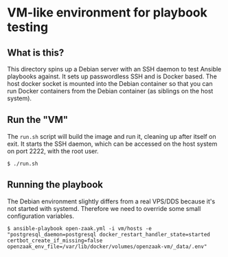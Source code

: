 # VM-like environment for playbook testing

## What is this?

This directory spins up a Debian server with an SSH daemon to test Ansible
playbooks against. It sets up passwordless SSH and is Docker based. The host
docker socket is mounted into the Debian container so that you can run Docker
containers from the Debian container (as siblings on the host system).

## Run the "VM"

The `run.sh` script will build the image and run it, cleaning up after itself
on exit. It starts the SSH daemon, which can be accessed on the host system on
port 2222, with the root user.

```shell
$ ./run.sh
```

## Running the playbook

The Debian environment slightly differs from a real VPS/DDS because it's not
started with systemd. Therefore we need to override some small configuration
variables.

```shell
$ ansible-playbook open-zaak.yml -i vm/hosts -e "postgresql_daemon=postgresql docker_restart_handler_state=started certbot_create_if_missing=false openzaak_env_file=/var/lib/docker/volumes/openzaak-vm/_data/.env"
```
